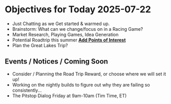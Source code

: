 # Objectives for Today 2025-07-22

- Just Chatting as we Get started & warmed up.
- Brainstorm: What can we change/focus on in a Racing Game?
- Market Research, Playing Games, Idea Generation
- Potential Roadtrip this summer **[Add Points of Interest](https://tyrebyt.es/trip)**
- Plan the Great Lakes Trip?

## Events / Notices / Coming Soon

- Consider / Planning the Road Trip Reward, or choose where we will set it up!
- Working on the nightly builds to figure out why they are failing so consistently...
- The Pitstop Dialog Friday at 9am-10am (Tim Time, ET) 
